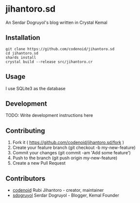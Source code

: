 # jihantoro.sd

An Serdar Dogruyol's blog written in Crystal Kemal

## Installation

```
git clone https://github.com/codenoid/jihantoro.sd
cd jihantoro.sd
shards install
crystal build --release src/jihantoro.cr
```

## Usage

I use SQLite3 as the database

## Development

TODO: Write development instructions here

## Contributing

1. Fork it ( https://github.com/codenoid/jihantoro.sd/fork )
2. Create your feature branch (git checkout -b my-new-feature)
3. Commit your changes (git commit -am 'Add some feature')
4. Push to the branch (git push origin my-new-feature)
5. Create a new Pull Request

## Contributors

- [codenoid](https://github.com/codenoid) Rubi Jihantoro - creator, maintainer
- [sdogruyol](https://github.com/sdogruyol) Serdar Dogruyol - Blogger, Kemal Founder
